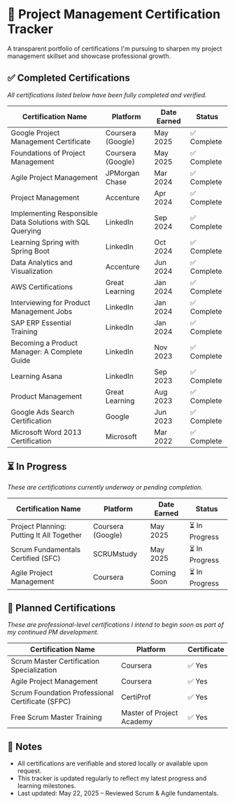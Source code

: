 # 📄 Project Management Certification Tracker

A transparent portfolio of certifications I'm pursuing to sharpen my project management skillset and showcase professional growth.

## ✅ Completed Certifications  
*All certifications listed below have been fully completed and verified.*

| Certification Name                                               | Platform                  | Date Earned | Status       |
|------------------------------------------------------------------|---------------------------|-------------|--------------|
| Google Project Management Certificate                            | Coursera (Google)         | May 2025    | ✅ Complete   |
| Foundations of Project Management                                | Coursera (Google)         | May 2025    | ✅ Complete   |
| Agile Project Management                                         | JPMorgan Chase            | Mar 2024    | ✅ Complete   |
| Project Management                                               | Accenture                 | Apr 2024    | ✅ Complete   |
| Implementing Responsible Data Solutions with SQL Querying        | LinkedIn                  | Sep 2024    | ✅ Complete   |
| Learning Spring with Spring Boot                                 | LinkedIn                  | Oct 2024    | ✅ Complete   |
| Data Analytics and Visualization                                 | Accenture                 | Jun 2024    | ✅ Complete   |
| AWS Certifications                                               | Great Learning            | Jan 2024    | ✅ Complete   |
| Interviewing for Product Management Jobs                         | LinkedIn                  | Jan 2024    | ✅ Complete   |
| SAP ERP Essential Training                                       | LinkedIn                  | Jan 2024    | ✅ Complete   |
| Becoming a Product Manager: A Complete Guide                     | LinkedIn                  | Nov 2023    | ✅ Complete   |
| Learning Asana                                                   | LinkedIn                  | Sep 2023    | ✅ Complete   |
| Product Management                                               | Great Learning            | Aug 2023    | ✅ Complete   |
| Google Ads Search Certification                                  | Google                    | Jun 2023    | ✅ Complete   |
| Microsoft Word 2013 Certification                                | Microsoft                 | Mar 2022    | ✅ Complete   |

## ⏳ In Progress  
*These are certifications currently underway or pending completion.*

| Certification Name                             | Platform                  | Date Earned | Status       |
|------------------------------------------------|---------------------------|-------------|--------------|
| Project Planning: Putting It All Together      | Coursera (Google)         | May 2025    | ⏳ In Progress|
| Scrum Fundamentals Certified (SFC)             | SCRUMstudy                | May 2025    | ⏳ In Progress|
| Agile Project Management                       | Coursera                  | Coming Soon | ⏳ In Progress|

## 🚀 Planned Certifications  
*These are professional-level certifications I intend to begin soon as part of my continued PM development.*

| Certification Name                                  | Platform                   | Certificate |
|-----------------------------------------------------|----------------------------|-------------|
| Scrum Master Certification Specialization           | Coursera                   | ✅ Yes       |
| Agile Project Management                            | Coursera                   | ✅ Yes       |
| Scrum Foundation Professional Certificate (SFPC)    | CertiProf                  | ✅ Yes       |
| Free Scrum Master Training                          | Master of Project Academy  | ✅ Yes       |

## 📌 Notes
- All certifications are verifiable and stored locally or available upon request.
- This tracker is updated regularly to reflect my latest progress and learning milestones.
- Last updated: May 22, 2025 – Reviewed Scrum & Agile fundamentals.
